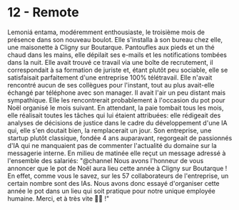 # 12 - Remote

Lemoniá entama, modéremment enthousiaste, le troisième mois de présence dans son nouveau boulot. Elle s'installa à son bureau chez elle, une maisonette à Cligny sur Boutarque. Pantoufles aux pieds et un thé chaud dans les mains, elle dépilait ses e-mails et les notifications tombées dans la nuit. Elle avait trouvé ce travail via une boîte de recrutement, il correspondait à sa formation de juriste et, étant plutôt peu sociable, elle se satisfaisait parfaitement d'une entreprise 100% télétravail. Elle n'avait rencontré aucun de ses collègues pour l'instant, tout au plus avait-elle échangé par téléphone avec son manager. Il avait l'air un peu distant mais sympathique. Elle les rencontrerait probablement à l'occasion du pot pour Noël organisé le mois suivant. En attendant, la paie tombait tous les mois, elle réalisait toutes les tâches qui lui étaient attribuées: elle rédigeait des analyses de décisions de justice dans le cadre du développement d'une IA qui, elle s'en doutait bien, la remplacerait un jour. Son entreprise, une startup plutôt classique, fondée 4 ans auparavant, regorgeait de passionnés d'IA qui ne manquaient pas de commenter l'actualité du domaine sur la messagerie interne. En milieu de matinée elle reçut un message adressé à l'ensemble des salariés: "@channel Nous avons l'honneur de vous annoncer que le pot de Noël aura lieu cette année à Cligny sur Boutarque ! En effet, comme vous le savez, sur les 57 collaborateurs de l'entreprise, un certain nombre sont des IAs. Nous avons donc essayé d'organiser cette année le pot dans un lieu qui soit pratique pour notre unique employée humaine. Merci, et à très vite 🎄🎅 !"
